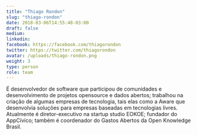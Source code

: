 ```yaml
---
title: "Thiago Rondon"
slug: "thiago-rondon"
date: 2018-03-06T14:55:48-03:00
draft: false
medium:
linkedin:
facebook: https://facebook.com/thiagorondon
twitter: https://twitter.com/thiagorondon
avatar: /uploads/thiago-rondon.png
weight: 3
type: person
role: team
---
```


É desenvolvedor de software que participou de comunidades e desenvolvimento de projetos opensource e dados abertos; trabalhou na criação de algumas empresas de tecnologia, tais elas como a Aware que desenvolvia soluções para empresas baseadas em tecnologias livres. Atualmente é diretor-executivo na startup studio EOKOE; fundador do AppCívico; também é coordenador do Gastos Abertos da Open Knowledge Brasil.
